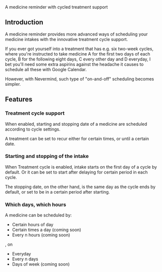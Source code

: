 A medicine reminder with cycled treatment support

## Introduction

A medicine reminder provides more advanced ways of scheduling your medicine intakes with the innovative treatment cycle support.

If you ever got yourself into a treatment that has e.g. six two-week cycles, where you're instructed to take medicine A for the first two days of each cycle, B for the following eight days, C every other day and D everyday, I bet you'll need some extra aspirins against the headache it causes to schedule all these with Google Calendar.

However, with Nevermind, such type of "on-and-off" scheduling becomes simpler.

## Features

### Treatment cycle support

When enabled, starting and stopping date of a medicine are scheduled according to cycle settings.

A treatment can be set to recur either for certain times, or until a certain date.

### Starting and stopping of the intake

When Treatment cycle is enabled, intake starts on the first day of a cycle by default. Or it can be set to start after delaying for certain period in each cycle.

The stopping date, on the other hand, is the same day as the cycle ends by default, or set to be in a certain period after starting.

### Which days, which hours

A medicine can be scheduled by:
  - Certain hours of day
  - Certain times a day (coming soon)
  - Every n hours (coming soon)

, on
  - Everyday
  - Every n days
  - Days of week (coming soon)

